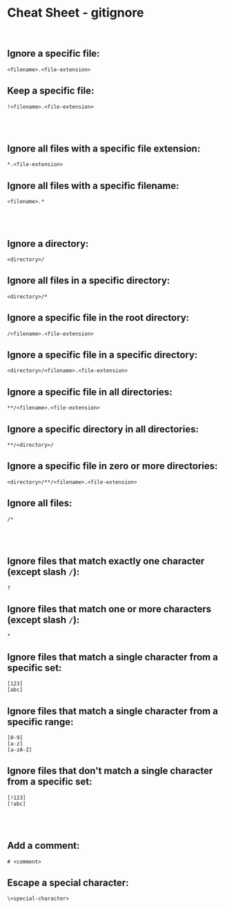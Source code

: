 # Cheat Sheet - gitignore

<br>

## Ignore a specific file:
```
<filename>.<file-extension>
```

## Keep a specific file:
```
!<filename>.<file-extension>
```

<br><br>

## Ignore all files with a specific file extension:
```
*.<file-extension>
```

## Ignore all files with a specific filename:
```
<filename>.*
```

<br><br>

## Ignore a directory:
```
<directory>/
```

## Ignore all files in a specific directory:
```
<directory>/*
```

## Ignore a specific file in the root directory:
```
/<filename>.<file-extension>
```

## Ignore a specific file in a specific directory:
```
<directory>/<filename>.<file-extension>
```

## Ignore a specific file in all directories:
```
**/<filename>.<file-extension>
```

## Ignore a specific directory in all directories:
```
**/<directory>/
```

## Ignore a specific file in zero or more directories:
```
<directory>/**/<filename>.<file-extension>
```

## Ignore all files:
```
/*
```

<br><br>

## Ignore files that match exactly one character (except slash `/`):
```
?
```

## Ignore files that match one or more characters (except slash `/`):
```
*
```

## Ignore files that match a single character from a specific set:
```
[123]
[abc]
```

## Ignore files that match a single character from a specific range:
```
[0-9]
[a-z]
[a-zA-Z]
```

## Ignore files that don't match a single character from a specific set:
```
[!123]
[!abc]
```

<br><br>

## Add a comment:
```
# <comment>
```

## Escape a special character:
```
\<special-character>
```